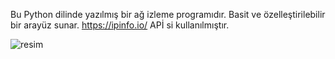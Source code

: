Bu Python dilinde yazılmış bir ağ izleme programıdır.
Basit ve özelleştirilebilir bir arayüz sunar.
https://ipinfo.io/ APİ si kullanılmıştır.


![resim](https://github.com/user-attachments/assets/00e0e911-af68-4635-a8b8-dfb59f76584d)

